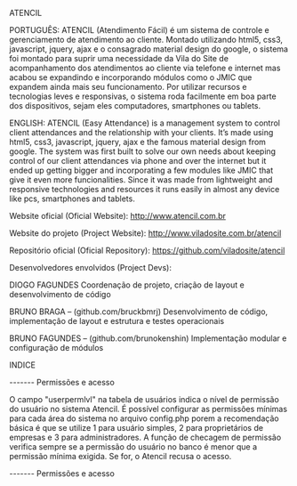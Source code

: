 ATENCIL


PORTUGUÊS:
ATENCIL (Atendimento Fácil) é um sistema de controle e gerenciamento de atendimento ao cliente. Montado utilizando html5, css3, javascript, jquery, ajax e o consagrado material design do google, o sistema foi montado para suprir uma necessidade da Vila do Site de acompanhamento dos atendimentos ao cliente via telefone e internet mas acabou se expandindo e incorporando módulos como o JMIC que expandem ainda mais seu funcionamento. Por utilizar recursos e tecnologias leves e responsivas, o sistema roda facilmente em boa parte dos dispositivos, sejam eles computadores, smartphones ou tablets.

ENGLISH:
ATENCIL (Easy Attendance) is a management system to control client attendances and the relationship with your clients. It’s made using html5, css3, javascript, jquery, ajax e the famous material design from google. The system was first built to solve our own needs about keeping control of our client attendances via phone and over the internet but it ended up getting bigger and incorporating a few modules like JMIC that give it even more funcionalities. Since it was made from lightweight and responsive technologies and resources it runs easily in almost any device like pcs, smartphones and tablets.




Website oficial (Oficial Website):
http://www.atencil.com.br

Website do projeto (Project Website):
http://www.viladosite.com.br/atencil

Repositório oficial (Oficial Repository):
https://github.com/viladosite/atencil



Desenvolvedores envolvidos (Project Devs):

DIOGO FAGUNDES
Coordenação de projeto, criação de layout e desenvolvimento de código

BRUNO BRAGA – (github.com/bruckbmrj)
Desenvolvimento de código, implementação de layout e estrutura e testes operacionais

BRUNO FAGUNDES – (github.com/brunokenshin)
Implementação modular e configuração de módulos



INDICE





------- Permissões e acesso

O campo "userpermlvl" na tabela de usuários indica o nível de permissão do usuário no sistema Atencil. É possível configurar as permissões mínimas para cada área do sistema no arquivo config.php porem a recomendação básica é que se utilize 1 para usuário simples, 2 para proprietários de empresas e 3 para administradores. A função de checagem de permissão verifica sempre se a permissão do usuário no banco é menor que a permissão mínima exigida. Se for, o Atencil recusa o acesso.


------- Permissões e acesso

